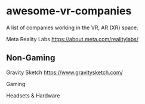 # awesome-vr-companies
A list of companies working in the VR, AR (XR) space.



Meta Reality Labs
https://about.meta.com/realitylabs/

## Non-Gaming
Gravity Sketch https://www.gravitysketch.com/

Gaming

Headsets & Hardware
